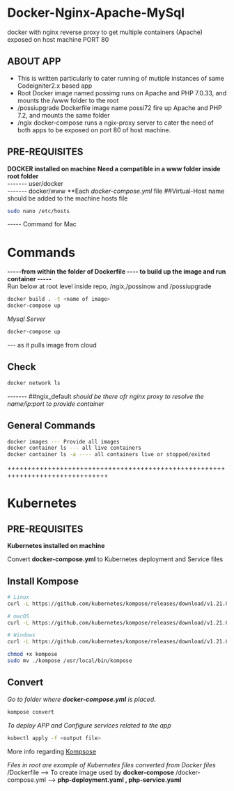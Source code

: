 # Docker-Nginx-Apache-MySql
docker with nginx reverse proxy to get multiple containers (Apache) exposed on host machine PORT 80

## ABOUT APP
- This is written particularly to cater running of mutiple instances of same Codeigniter2.x based app
- Root Docker image named possimg runs on Apache and PHP 7.0.33, and mounts the /www folder to the root
- /possiupgrade Dockerfile image name possi72 fire up Apache and PHP 7.2, and mounts the same folder
- /ngix docker-compose runs a ngix-proxy server to cater the need of both apps to be exposed on port 80 of host machine.

## PRE-REQUISITES
**DOCKER installed on machine**
**Need a compatible in a www folder inside root folder**  
------- user/docker  
------- docker/www 
**Each  *docker-compose.yml* file ##Virtual-Host name should be added to the machine hosts file  
```bash
sudo nano /etc/hosts    
```
----- Command for Mac

# Commands
**-----from within the folder of Dockerfile ---- to build up the image and run container -----**  
Run below at root level inside repo, /ngix,/possinow  and /possiupgrade  
```bash
docker build . -t <name of image>
docker-compose up
```
*Mysql Server*
```bash
docker-compose up
```
--- as it pulls image from cloud

## Check  
```bash
docker network ls
```
------- ##ngix_default *should be there ofr nginx proxy to resolve the name/ip:port to provide container*  

## General Commands  
```bash
docker images --- Provide all images  
docker container ls --- all live containers  
docker container ls -a ---- all containers live or stopped/exited  
```
+++++++++++++++++++++++++++++++++++++++++++++++++++++++++++++++++++++++++++++++

# Kubernetes

## PRE-REQUISITES
**Kubernetes installed on machine**

Convert **docker-compose.yml** to Kubernetes deployment and Service files

## Install Kompose
```bash
# Linux
curl -L https://github.com/kubernetes/kompose/releases/download/v1.21.0/kompose-linux-amd64 -o kompose

# macOS
curl -L https://github.com/kubernetes/kompose/releases/download/v1.21.0/kompose-darwin-amd64 -o kompose

# Windows
curl -L https://github.com/kubernetes/kompose/releases/download/v1.21.0/kompose-windows-amd64.exe -o kompose.exe

chmod +x kompose
sudo mv ./kompose /usr/local/bin/kompose
```

## Convert
*Go to folder where **docker-compose.yml** is placed.*

```bash
kompose convert
```
*To deploy APP and Configure services related to the app*

```bash
kubectl apply -f <output file>
```

More info regarding [Kompsose](https://kubernetes.io/docs/tasks/configure-pod-container/translate-compose-kubernetes/)

*Files in root are example of Kubernetes files converted from Docker files*
/Dockerfile --> To create image used by **docker-compose**
/docker-compose.yml --> **php-deployment.yaml , php-service.yaml**





